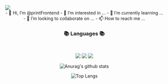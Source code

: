 <img src="https://capsule-render.vercel.app/api?type=waving&color=timeAuto&height=300&section=header&text=Donny%20Github&fontSize=50" />

<div align="center">
  - 👋 Hi, I’m @printFrontend
  - 👀 I’m interested in ...
  - 🌱 I’m currently learning ...
  - 💞️ I’m looking to collaborate on ...
  - 📫 How to reach me ...


  <h3 align="center"><b>📚 Languages 📚</b></h3>
  </br>
  <p align="center">
  <img src="https://img.shields.io/badge/HTML-orange?style=flat&logo=HTML5&logoColor=E34F26"/>
  <img src="https://img.shields.io/badge/CSS-blue?style=flat&logo=CSS3&logoColor=1572B6"/>
  <img src="https://img.shields.io/badge/javascirpt-yellow?style=flat&logo=JavaScript&logoColor=F7DF1E"/>
  <p>
  
   ![Anurag's github stats](https://github-readme-stats.vercel.app/api?username=printFrontend&show_icons=true&theme=tokyonight)

  ![Top Langs](https://github-readme-stats.vercel.app/api/top-langs/?username=printFrontend&layout=compact&theme=tokyonight)
</div>
